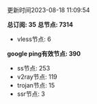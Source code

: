 更新时间2023-08-18 11:09:54

**总订阅: 35**
**总节点: 7314**
- vless节点: 6

**google ping有效节点: 390**
- ss节点: 253
- v2ray节点: 119
- trojan节点: 15
- ssr节点: 3
